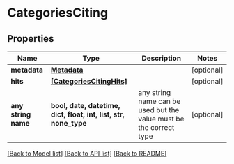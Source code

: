# CategoriesCiting


## Properties
Name | Type | Description | Notes
------------ | ------------- | ------------- | -------------
**metadata** | [**Metadata**](Metadata.md) |  | [optional] 
**hits** | [**[CategoriesCitingHits]**](CategoriesCitingHits.md) |  | [optional] 
**any string name** | **bool, date, datetime, dict, float, int, list, str, none_type** | any string name can be used but the value must be the correct type | [optional]

[[Back to Model list]](../README.md#documentation-for-models) [[Back to API list]](../README.md#documentation-for-api-endpoints) [[Back to README]](../README.md)


